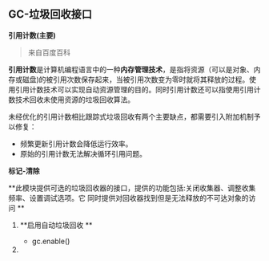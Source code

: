 ## GC-垃圾回收接口

**引用计数(主要)**

> 来自百度百科

**引用计数**是计算机编程语言中的一种**内存管理技术**，是指将资源（可以是对象、内存或磁盘)的被引用次数保存起来，当被引用次数变为零时就将其释放的过程。使用引用计数技术可以实现自动资源管理的目的。同时引用计数还可以指使用引用计数技术回收未使用资源的垃圾回收算法。

未经优化的引用计数相比跟踪式垃圾回收有两个主要缺点，都需要引入附加机制予以修复：

* 频繁更新引用计数会降低运行效率。
* 原始的引用计数无法解决循环引用问题。



**标记-清除**



**此模块提供可选的垃圾回收器的接口，提供的功能包括:关闭收集器、调整收集频率、设置调试选项。它 同时提供对回收器找到但是无法释放的不可达对象的访问 **

1. **启用自动垃圾回收 **

   * gc.enable() 

     

2. 